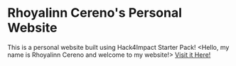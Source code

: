 # Rhoyalinn Cereno's Personal Website
This is a personal website built using Hack4Impact Starter Pack!
<Hello, my name is Rhoyalinn Cereno and welcome to my website!>
[Visit it Here!](https://rcereno.github.io)